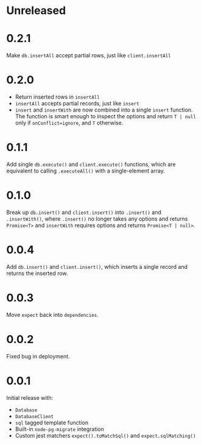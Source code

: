 # Unreleased

# 0.2.1

Make `db.insertAll` accept partial rows, just like `client.insertAll`

# 0.2.0

* Return inserted rows in `insertAll`
* `insertAll` accepts partial records, just like `insert`
* `insert` and `insertWith` are now combined into a single `insert` function. The function is smart enough to inspect the options and return `T | null` only if `onConflict=ignore`, and `T` otherwise.

# 0.1.1

Add single `db.execute()` and `client.execute()` functions, which are equivalent to calling `.executeAll()` with a single-element array.

# 0.1.0

Break up `db.insert()` and `client.insert()` into `.insert()` and `.insertWith()`, where `.insert()` no longer takes any options and returns `Promise<T>` and `insertWith` requires options and returns `Promise<T | null>`.

# 0.0.4

Add `db.insert()` and `client.insert()`, which inserts a single record and
returns the inserted row.

# 0.0.3

Move `expect` back into `dependencies`.

# 0.0.2

Fixed bug in deployment.

# 0.0.1

Initial release with:

* `Database`
* `DatabaseClient`
* `sql` tagged template function
* Built-in `node-pg-migrate` integration
* Custom jest matchers `expect().toMatchSql()` and `expect.sqlMatching()`
